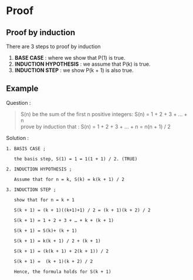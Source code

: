 # Proof
## Proof by induction
There are 3 steps to proof by induction

1. **BASE CASE** : where we show that P(1) is true.
2. **INDUCTION HYPOTHESIS** : we assume that P(k) is true.
3. **INDUCTION STEP** : we show P(k + 1) is also true.

## Example

  Question :

  > S(n) be the sum of the first n positive integers:    S(n) = 1 + 2 + 3 + … + n<br>
  > prove by induction that :   S(n) = 1 + 2 + 3 + … + n = n(n + 1) / 2

  Solution :

    1. BASIS CASE ;

       the basis step, S(1) = 1 = 1(1 + 1) / 2. (TRUE)

    2. INDUCTION HYPOTHESIS ;

       Assume that for n = k, S(k) = k(k + 1) / 2

    3. INDUCTION STEP ;

       show that for n = k + 1

       S(k + 1) = (k + 1)((k+1)+1) / 2 = (k + 1)(k + 2) / 2

       S(k + 1) = 1 + 2 + 3 + … + k + (k + 1)

       S(k + 1) = S(k)+ (k + 1)

       S(k + 1) = k(k + 1) / 2 + (k + 1)

       S(k + 1) = (k(k + 1) + 2(k + 1)) / 2

       S(k + 1) =  (k + 1)(k + 2) / 2

       Hence, the formula holds for S(k + 1)

